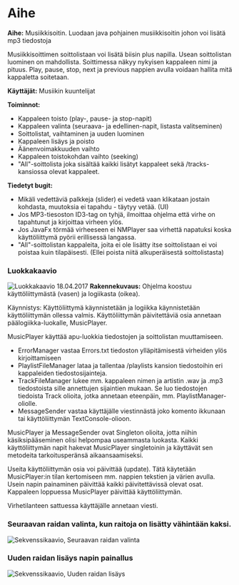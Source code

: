 # Aihe
**Aihe:** Musiikkisoitin. Luodaan java pohjainen musiikkisoitin johon voi lisätä mp3 tiedostoja

Musiikkisoittimen soittolistaan voi lisätä biisin plus napilla.
Usean soittolistan luominen on mahdollista.
Soittimessa näkyy nykyisen kappaleen nimi ja pituus.
Play, pause, stop, next ja previous nappien avulla voidaan hallita mitä kappaletta soitetaan.

**Käyttäjät:** Musiikin kuuntelijat

**Toiminnot:**
- Kappaleen toisto (play-, pause- ja stop-napit)
- Kappaleen valinta (seuraava- ja edellinen-napit, listasta valitseminen)
- Soittolistat, vaihtaminen ja uuden luominen
- Kappaleen lisäys ja poisto
- Äänenvoimakkuuden vaihto
- Kappaleen toistokohdan vaihto (seeking)
- "All"-soittolista joka sisältää kaikki lisätyt kappaleet sekä /tracks-kansiossa olevat kappaleet.

**Tiedetyt bugit:**
- Mikäli vedettäviä palkkeja (slider) ei vedetä vaan klikataan jostain kohdasta, muutoksia ei tapahdu - täytyy vetää. (UI)
- Jos MP3-tiesoston ID3-tag on tyhjä, ilmoittaa ohjelma että virhe on tapahtunut ja kirjoittaa virheen ylös.
- Jos JavaFx törmää virheeseen ei NMPlayer saa virhettä napatuksi koska käyttöliittymä pyörii erillisessä langassa.
- "All"-soittolistan kappaleita, joita ei ole lisätty itse soittolistaan ei voi poistaa kuin tilapäisesti. (Ellei poista niitä alkuperäisestä soittolistasta)

### Luokkakaavio
![Luokkakaavio 18.04.2017](https://raw.githubusercontent.com/Rsl1122/NMPlayer/master/dokumentaatio/luokkakaavio18042017.jpg)
**Rakennekuvaus:**
Ohjelma koostuu käyttöliittymästä (vasen) ja logiikasta (oikea).

Käynnistys: Käyttöliittymä käynnistetään ja logiikka käynnistetään käyttöliittymän ollessa valmis. Käyttöliittymän päivitettäviä osia annetaan päälogiikka-luokalle, MusicPlayer.

MusicPlayer käyttää apu-luokkia tiedostojen ja soittolistan muuttamiseen.
- ErrorManager vastaa Errors.txt tiedoston ylläpitämisestä virheiden ylös kirjoittamiseen
- PlaylistFileManager lataa ja tallentaa /playlists kansion tiedostoihin eri kappaleiden tiedostosijainteja.
- TrackFileManager lukee mm. kappaleen nimen ja artistin .wav ja .mp3 tiedostoista sille annettujen sijaintien mukaan. Se luo tiedostojen tiedoista Track olioita, jotka annetaan eteenpäin, mm. PlaylistManager-oliolle.
- MessageSender vastaa käyttäjälle viestinnästä joko komento ikkunaan tai käyttöliittymän TextConsole-olioon.

MusicPlayer ja MessageSender ovat Singleton olioita, jotta niihin käsiksipääseminen olisi helpompaa useammasta luokasta.
Kaikki käyttöliittymän napit hakevat MusicPlayer singletoinin ja käyttävät sen metodeita tarkoitusperänsä aikaansaamiseksi.

Useita käyttöliittymän osia voi päivittää (update). Tätä käytetään MusicPlayer:in tilan kertomiseen mm. nappien tekstien ja värien avulla. Usein napin painaminen päivittää kaikki päivitettävissä olevat osat.
Kappaleen loppuessa MusicPlayer päivittää käyttöliittymän.

Virhetilanteen sattuessa käyttäjälle annetaan viesti.

### Seuraavan raidan valinta, kun raitoja on lisätty vähintään kaksi.
![Sekvenssikaavio, Seuraavan raidan valinta](https://raw.githubusercontent.com/Rsl1122/NMPlayer/master/dokumentaatio/Sekvenssikaavio_nextTrack.jpg)
### Uuden raidan lisäys napin painallus
![Sekvenssikaavio, Uuden raidan lisäys](https://raw.githubusercontent.com/Rsl1122/NMPlayer/master/dokumentaatio/Sekvenssikaavio_AddTrackButton.jpg)
